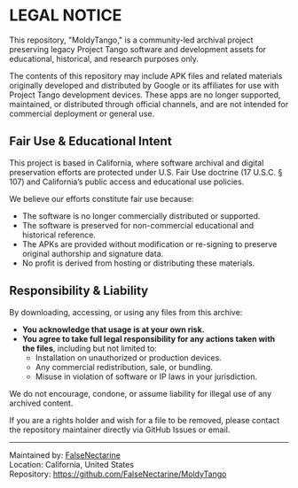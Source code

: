 # LEGAL NOTICE

This repository, "MoldyTango," is a community-led archival project preserving legacy Project Tango software and development assets for educational, historical, and research purposes only.

The contents of this repository may include APK files and related materials originally developed and distributed by Google or its affiliates for use with Project Tango development devices. These apps are no longer supported, maintained, or distributed through official channels, and are not intended for commercial deployment or general use.

## Fair Use & Educational Intent

This project is based in California, where software archival and digital preservation efforts are protected under U.S. Fair Use doctrine (17 U.S.C. § 107) and California’s public access and educational use policies.

We believe our efforts constitute fair use because:

- The software is no longer commercially distributed or supported.
- The software is preserved for non-commercial educational and historical reference.
- The APKs are provided without modification or re-signing to preserve original authorship and signature data.
- No profit is derived from hosting or distributing these materials.

## Responsibility & Liability

By downloading, accessing, or using any files from this archive:

- **You acknowledge that usage is at your own risk.**
- **You agree to take full legal responsibility for any actions taken with the files**, including but not limited to:
  - Installation on unauthorized or production devices.
  - Any commercial redistribution, sale, or bundling.
  - Misuse in violation of software or IP laws in your jurisdiction.

We do not encourage, condone, or assume liability for illegal use of any archived content.

If you are a rights holder and wish for a file to be removed, please contact the repository maintainer directly via GitHub Issues or email.

---

Maintained by: [FalseNectarine](https://github.com/FalseNectarine)  
Location: California, United States  
Repository: https://github.com/FalseNectarine/MoldyTango
